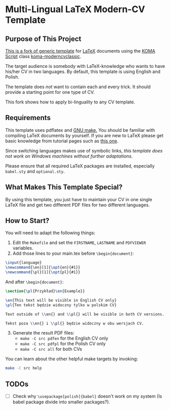 # Multi-Lingual LaTeX Modern-CV Template
## Purpose of This Project
[This is a fork of generic template](https://github.com/novoid/LaTeX-CV-template) for [LaTeX](http://en.wikipedia.org/wiki/LaTeX) documents using the [KOMA Script](http://www.komascript.de/)
class [koma-moderncvclassic](https://ctan.org/pkg/koma-moderncvclassic?lang=en).

The target audience is somebody with LaTeX-knowledge who wants to have
his/her CV in two languages. By default, this template is using
English and Polish.

The template does *not* want to contain each and every trick. It
should provide a starting point for one type of CV.

This fork shows how to apply bi-linguality to any CV template.

## Requirements
This template uses pdflatex and [GNU make.](http://www.gnu.org/s/make/) You should be familiar with
compiling LaTeX documents by yourself. If you are new to LaTeX please
get basic knowledge from tutorial pages such as [this one](http://LaTeX.TUGraz.at).

Since switching languages makes use of symbolic links, *this template
does not work on Windows machines without further adaptations*.

Please ensure that all required LaTeX packages are installed, especially `babel.sty` and `optional.sty`.

## What Makes This Template Special?

By using this template, you just have to maintain your CV in one
single LaTeX file and get two different PDF files for two different
languages.

## How to Start?

You will need to adapt the following things:

1. Edit the `Makefile` and set the `FIRSTNAME`, `LASTNAME` and `PDFVIEWER` variables.
2. Add those lines to your main.tex before `\begin{document}`:
```tex
\input{language}
\newcommand{\en}[1]{\opt{en}{#1}}
\newcommand{\pl}[1]{\opt{pl}{#1}}
```

And after `\begin{document}`:
```tex
\section{\pl{Przykład}\en{Example}}

\en{This text will be visible in English CV only}
\pl{Ten tekst będzie widoczny tylko w polskim CV}

Text outside of \\en{} and \\pl{} will be visible in both CV versions.

Tekst poza \\en{} i \\pl{} będzie widoczny w obu wersjach CV.
```

3. Generate the result PDF files:
   - `make -C src pdfen` for the English CV only
   - `make -C src pdfpl` for the Polish CV only
   - `make -C src all` for both CVs

You can learn about the other helpful make targets by invoking:

```sh
make -C src help
```

## TODOs
- [ ] Check why `\usepackage[polish]{babel}` doesn't work on my system (Is babel package divide into smaller packages?).

